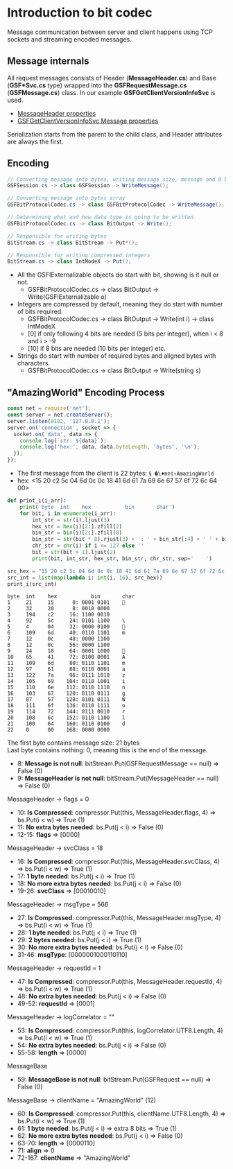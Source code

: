 # Introduction to bit codec

Message communication between server and client happens using TCP sockets and streaming encoded messages.

## Message internals

All request messages consists of Header (**MessageHeader.cs**) and Base (**GSF\*Svc.cs** type) wrapped into the **GSFRequestMessage.cs** (**GSFMessage.cs**) class. In our example **GSFGetClientVersionInfoSvc** is used.

- [MessageHeader properties](../messages/message_header.md)
- [GSFGetClientVersionInfoSvc Message properties](../messages/get_client_version_info.md)

Serialization starts from the parent to the child class, and Header attributes are always the first.

## Encoding

```cs
// Converting message into bytes, writing message size, message and 0 byte
GSFSession.cs -> class GSFSession -> WriteMessage(); 

// Converting message into bytes array
GSFBitProtocolCodec.cs -> class GSFBitProtocolCodec -> WriteMessage();

// Determining what and how data type is going to be written
GSFBitProtocolCodec.cs -> class BitOutput -> Write();

// Responsible for writing bytes
BitStream.cs -> class BitStream -> Put*();

// Responsible for writing compressed integers
BitStream.cs -> class IntModeX -> Put();
```

- All the GSFIExternalizable objects do start with bit, showing is it null or not.
  - GSFBitProtocolCodec.cs -> class BitOutput -> Write(GSFIExternalizable o)
- Integers are compressed by default, meaning they do start with number of bits required.
  - GSFBitProtocolCodec.cs -> class BitOutput -> Write(int i) -> class IntModeX
  - [0\] if only following 4 bits are needed (5 bits per integer), when i < 8 and i > -9
  - [10\] if 8 bits are needed (10 bits per integer) etc.
- Strings do start with number of required bytes and aligned bytes with characters.
  -  GSFBitProtocolCodec.cs -> class BitOutput -> Write(string s)

## "AmazingWorld" Encoding Process

```js
const net = require('net');
const server = net.createServer();
server.listen(8182, '127.0.0.1');
server.on('connection', socket => {
  socket.on('data', data => {
    console.log(`str: ${data}`);
    console.log('hex:', data, data.byteLength, 'bytes', '\n');
  });
});
```

- The first message from the client is 22 bytes: ```§ �\♦m♀♀↑AmazingWorld```
- hex: <15 20 c2 5c 04 6d 0c 0c 18 41 6d 61 7a 69 6e 67 57 6f 72 6c 64 00>

```py
def print_i(i_arr):
    print('byte  int    hex           bin       char')
    for bit, i in enumerate(i_arr):
        int_str = str(i).ljust(3)
        hex_str = hex(i)[2:].zfill(2)
        bin_str = bin(i)[2:].zfill(8)
        bin_str = str(bit * 8).rjust(3) + ': ' + bin_str[:4] + ' ' + bin_str[4:]
        chr_str = chr(i) if i <= 127 else ''
        bit = str(bit + 1).ljust(2)
        print(bit, int_str, hex_str, bin_str, chr_str, sep='    ')

src_hex = "15 20 c2 5c 04 6d 0c 0c 18 41 6d 61 7a 69 6e 67 57 6f 72 6c 64 00".split()
src_int = list(map(lambda i: int(i, 16), src_hex))
print_i(src_int)
```

```
byte  int    hex           bin       char
1     21     15      0: 0001 0101    
2     32     20      8: 0010 0000     
3     194    c2     16: 1100 0010    
4     92     5c     24: 0101 1100    \
5     4      04     32: 0000 0100    
6     109    6d     40: 0110 1101    m
7     12     0c     48: 0000 1100    
8     12     0c     56: 0000 1100    
9     24     18     64: 0001 1000    
10    65     41     72: 0100 0001    A
11    109    6d     80: 0110 1101    m
12    97     61     88: 0110 0001    a
13    122    7a     96: 0111 1010    z
14    105    69    104: 0110 1001    i
15    110    6e    112: 0110 1110    n
16    103    67    120: 0110 0111    g
17    87     57    128: 0101 0111    W
18    111    6f    136: 0110 1111    o
19    114    72    144: 0111 0010    r
20    108    6c    152: 0110 1100    l
21    100    64    160: 0110 0100    d
22    0      00    168: 0000 0000    
```

The first byte contains message size: 21 bytes  
Last byte contains nothing: 0, meaning this is the end of the message.

- 8: **Message is not null**: bitStream.Put(GSFRequestMessage == null) => False (0)
- 9: **MessageHeader is not null**: bitStream.Put(MessageHeader == null) => False (0)

MessageHeader -> flags = 0

- 10: **Is Compressed**: compressor.Put(this, MessageHeader.flags, 4) => bs.Put(i < w) => True (1)
- 11: **No extra bytes needed**: bs.Put(j < i) => False (0)
- 12-15: **flags** => [0000\]

MessageHeader -> svcClass = 18

- 16: **Is Compressed**: compressor.Put(this, MessageHeader.svcClass, 4) => bs.Put(i < w) => True (1)
- 17: **1 byte needed**: bs.Put(j < i) => True (1)
- 18: **No more extra bytes needed**: bs.Put(j < i) => False (0)
- 19-26: **svcClass** => [00010010\]

MessageHeader -> msgType = 566

- 27: **Is Compressed**: compressor.Put(this, MessageHeader.msgType, 4) => bs.Put(i < w) => True (1)
- 28: **1 byte needed**: bs.Put(j < i) => True (1)
- 29: **2 bytes needed**: bs.Put(j < i) => True (1)
- 30: **No more extra bytes needed**: bs.Put(j < i) => False (0)
- 31-46: **msgType**: [0000001000110110\]

MessageHeader -> requestId = 1

- 47: **Is Compressed**: compressor.Put(this, MessageHeader.requestId, 4) => bs.Put(i < w) => True (1)
- 48: **No extra bytes needed**: bs.Put(j < i) => False (0)
- 49-52: **requestId** => [0001\]

MessageHeader -> logCorrelator = ""

- 53: **Is Compressed**: compressor.Put(this, logCorrelator.UTF8.Length, 4) => bs.Put(i < w) => True (1)
- 54: **No extra bytes needed**: bs.Put(j < i) => False (0)
- 55-58: **length** => [0000\]

MessageBase

- 59: **MessageBase is not null**: bitStream.Put(GSFRequest == null) => False (0)

MessageBase -> clientName = "AmazingWorld" (12)

- 60: **Is Compressed**: compressor.Put(this, clientName.UTF8.Length, 4) => bs.Put(i < w) => True (1)
- 61: **1 byte needed**: bs.Put(j < i) => extra 8 bits => True (1)
- 62: **No more extra bytes needed**: bs.Put(j < i) => False (0)
- 63-70: **length** => [0000110\]
- 71: **align** => 0
- 72-167: **clientName** => "AmazingWorld"
